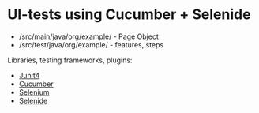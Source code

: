 # UI-tests using Cucumber + Selenide
* /src/main/java/org/example/ - Page Object
* /src/test/java/org/example/ - features, steps


Libraries, testing frameworks, plugins:
* [Junit4](https://github.com/junit-team/junit4)
* [Cucumber](https://github.com/cucumber/cucumber-jvm)
* [Selenium](https://github.com/SeleniumHQ/selenium)
* [Selenide](https://github.com/selenide/selenide)
